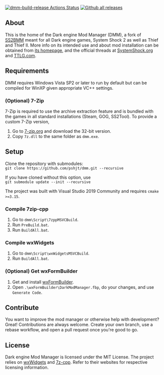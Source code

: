 [![dmm-build-release Actions Status](https://github.com/pshjt/dmm/workflows/dmm-build-release/badge.svg)](https://github.com/pshjt/dmm/actions)
[![Github all releases](https://img.shields.io/github/downloads/pshjt/dmm/total.svg)](https://GitHub.com/pshjt/dmm/releases/)
## About
This is the home of the Dark engine Mod Manager (DMM), a fork of [SS2BMM](https://github.com/pshjt/ss2bmm) meant for all Dark engine games, System Shock 2 as well as Thief and Thief II.
More info on its intended use and about mod installation can be obtained from [its homepage](https://pshjt.github.io/dmm/), and the official threads at
[SystemShock.org](https://www.systemshock.org/index.php?topic=4790.0 "DMM@SystemShock.org") and [TTLG.com](https://www.ttlg.com/forums/showthread.php?t=151204 "DMM@TTLG.com").

## Requirements
DMM requires Windows Vista SP2 or later to run by default but can be compiled for WinXP given appropriate VC++ settings.

### (Optional) 7-Zip
7-Zip is required to use the archive extraction feature and is bundled with the games in all standard installations (Steam, GOG, SS2Tool).
To provide a custom 7-Zip version,
1) Go to [7-zip.org](https://7-zip.org/) and download the 32-bit version.
2) Copy `7z.dll` to the same folder as `dmm.exe`.

## Setup
Clone the repository with submodules:\
`git clone https://github.com/pshjt/dmm.git --recursive`

If you have cloned without this option, use\
`git submodule update --init --recursive`

The project was built with Visual Studio 2019 Community and requires `cmake >=3.15`.

### Compile 7zip-cpp
1) Go to `dmm\Script\7zppMSVCBuild`.
2) Run `PreBuild.bat`.
3) Run `BuildAll.bat`.

### Compile wxWidgets
1) Go to `dmm\Script\wxWidgetsMSVCBuild`.
2) Run `BuildAll.bat`.

### (Optional) Get wxFormBuilder
1) Get and install [wxFormBuilder](https://github.com/wxFormBuilder/wxFormBuilder/releases/tag/v3.10.1).
2) Open `.\wxFormBuilder\DarkModManager.fbp`, do your changes, and use `Generate Code`.

## Contribute
You want to improve the mod manager or otherwise help with development? Great! Contributions are always welcome.
Create your own branch, use a rebase workflow, and open a pull request once you're good to go.

## License
Dark engine Mod Manager is licensed under the MIT License.
The project relies on [wxWidgets](https://www.wxwidgets.org/) and [7z-cpp](https://github.com/getnamo/7zip-cpp). Refer to their websites for respective licensing information.
